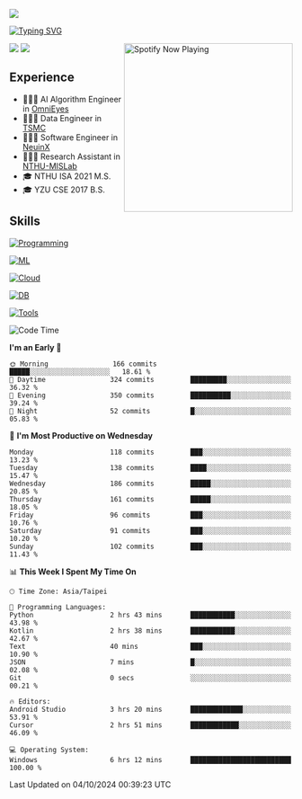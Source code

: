 ![](https://komarev.com/ghpvc/?username=peter0512lee&color=ff69b4)

[![Typing SVG](https://readme-typing-svg.herokuapp.com?color=F742BA&size=20&lines=Hi!+I'm+JYL)](https://git.io/typing-svg)

[<img src="https://spotify-now-playing.peter0512lee.vercel.app/api/spotify-playing" alt="Spotify Now Playing" width="300" align="right" />](https://open.spotify.com/user/21iyoswqgnkoe7peuesmqnhgy)

![](https://leetcard.jacoblin.cool/peter0512lee?theme=dark)
![](https://github-readme-activity-graph.vercel.app/graph?username=peter0512lee&theme=github)

## Experience
- 🧑🏻‍💻 AI Algorithm Engineer in [OmniEyes](https://www.theomnieyes.com/)
- 🧑🏻‍💻 Data Engineer in [TSMC](https://www.tsmc.com/)
- 🧑🏻‍💻 Software Engineer in [NeuinX](https://neuinx.com/)
- 🧑🏻‍💻 Research Assistant in [NTHU-MISLab](https://mislab.cs.nthu.edu.tw/)
- 🎓 NTHU ISA 2021 M.S.
- 🎓 YZU CSE 2017 B.S.

## Skills
[![Programming](https://skillicons.dev/icons?i=cpp,py,kotlin)](https://skillicons.dev)

[![ML](https://skillicons.dev/icons?i=pytorch,opencv,sklearn)](https://skillicons.dev)

<!-- [![Web](https://skillicons.dev/icons?i=html,css,react,tailwind,nodejs,vite)](https://skillicons.dev) -->

[![Cloud](https://skillicons.dev/icons?i=aws,azure,docker,k8s)](https://skillicons.dev)

[![DB](https://skillicons.dev/icons?i=postgresql,firebase,sqlite,mongodb)](https://skillicons.dev)

[![Tools](https://skillicons.dev/icons?i=git,github,githubactions,vscode,postman,anaconda,androidstudio)](https://skillicons.dev)

<!--
<table><tr><td valign="top" width="50%">

<img src="https://github-readme-stats-sigma-five.vercel.app/api?username=peter0512lee&hide_border=true&show_icons=true&locale=en&layout=compact&theme=dracula" align="left" style="width: 100%" />

</td><td valign="top" width="50%">

<img src="https://github-readme-stats-sigma-five.vercel.app/api/top-langs?username=peter0512lee&hide_border=true&show_icons=true&locale=en&layout=compact&theme=dracula" align="left" style="width: 100%" />

</td></tr></table>  
-->

<!--START_SECTION:waka-->
![Code Time](http://img.shields.io/badge/Code%20Time-1%2C312%20hrs%203%20mins-blue)

**I'm an Early 🐤** 

```text
🌞 Morning                166 commits         █████░░░░░░░░░░░░░░░░░░░░   18.61 % 
🌆 Daytime                324 commits         █████████░░░░░░░░░░░░░░░░   36.32 % 
🌃 Evening                350 commits         ██████████░░░░░░░░░░░░░░░   39.24 % 
🌙 Night                  52 commits          █░░░░░░░░░░░░░░░░░░░░░░░░   05.83 % 
```
📅 **I'm Most Productive on Wednesday** 

```text
Monday                   118 commits         ███░░░░░░░░░░░░░░░░░░░░░░   13.23 % 
Tuesday                  138 commits         ████░░░░░░░░░░░░░░░░░░░░░   15.47 % 
Wednesday                186 commits         █████░░░░░░░░░░░░░░░░░░░░   20.85 % 
Thursday                 161 commits         █████░░░░░░░░░░░░░░░░░░░░   18.05 % 
Friday                   96 commits          ███░░░░░░░░░░░░░░░░░░░░░░   10.76 % 
Saturday                 91 commits          ███░░░░░░░░░░░░░░░░░░░░░░   10.20 % 
Sunday                   102 commits         ███░░░░░░░░░░░░░░░░░░░░░░   11.43 % 
```


📊 **This Week I Spent My Time On** 

```text
🕑︎ Time Zone: Asia/Taipei

💬 Programming Languages: 
Python                   2 hrs 43 mins       ███████████░░░░░░░░░░░░░░   43.98 % 
Kotlin                   2 hrs 38 mins       ███████████░░░░░░░░░░░░░░   42.67 % 
Text                     40 mins             ███░░░░░░░░░░░░░░░░░░░░░░   10.90 % 
JSON                     7 mins              █░░░░░░░░░░░░░░░░░░░░░░░░   02.08 % 
Git                      0 secs              ░░░░░░░░░░░░░░░░░░░░░░░░░   00.21 % 

🔥 Editors: 
Android Studio           3 hrs 20 mins       █████████████░░░░░░░░░░░░   53.91 % 
Cursor                   2 hrs 51 mins       ████████████░░░░░░░░░░░░░   46.09 % 

💻 Operating System: 
Windows                  6 hrs 12 mins       █████████████████████████   100.00 % 
```


 Last Updated on 04/10/2024 00:39:23 UTC
<!--END_SECTION:waka-->


<!--
**peter0512lee/peter0512lee** is a ✨ _special_ ✨ repository because its `README.md` (this file) appears on your GitHub profile.

